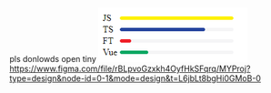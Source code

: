 pls donlowds open tiny
![Alt text](image.png)
https://www.figma.com/file/rBLpvoGzxkh4OyfHkSFqrq/MYProj?type=design&node-id=0-1&mode=design&t=L6jbLt8bgHi0GMoB-0
